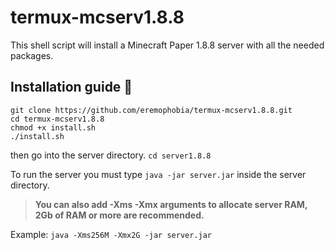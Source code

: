 # termux-mcserv1.8.8
This shell script will install a Minecraft Paper 1.8.8 server with all the needed packages.

## Installation guide :blue_book:
```
git clone https://github.com/eremophobia/termux-mcserv1.8.8.git
cd termux-mcserv1.8.8
chmod +x install.sh
./install.sh
```

then go into the server directory.
`cd server1.8.8`

To run the server you must type
`java -jar server.jar`
inside the server directory.

> **You can also add -Xms -Xmx arguments to allocate server RAM, 2Gb of RAM or more are recommended.**

Example:
`java -Xms256M -Xmx2G -jar server.jar`
